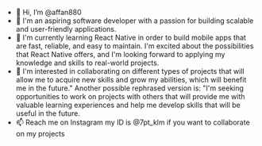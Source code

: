 - 👋 Hi, I’m @affan880
- 👀 I'm an aspiring software developer with a passion for building scalable and user-friendly applications.
- 🌱 I'm currently learning React Native in order to build mobile apps that are fast, reliable, and easy to maintain. I'm excited about the possibilities that React Native offers, and I'm looking forward to applying my knowledge and skills to real-world projects.
- 💞️ I'm interested in collaborating on different types of projects that will allow me to acquire new skills and grow my abilities, which will benefit me in the future." Another possible rephrased version is: "I'm seeking opportunities to work on projects with others that will provide me with valuable learning experiences and help me develop skills that will be useful in the future.
- 📫 Reach me on Instagram my ID is @7pt_klm if you want to collaborate on my projects

<!---
affan880/affan880 is a ✨ special ✨ repository because its `README.md` (this file) appears on your GitHub profile.
You can click the Preview link to take a look at your changes.
--->
